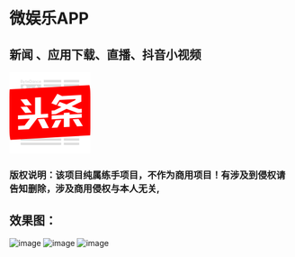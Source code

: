 
<h1>微娱乐APP</h1>
<h2>新闻 、应用下载、直播、抖音小视频</h2>

![image](https://github.com/Sekei/WeMedia-master/blob/master/imags/ic_launcher.png)

### 版权说明：该项目纯属练手项目，不作为商用项目！有涉及到侵权请告知删除，涉及商用侵权与本人无关,
<h2>效果图：</h2>
 
 ![image](https://github.com/laiweifeng/WeMedia/blob/master/screenPicture/20181214_114146.gif)
 ![image](https://github.com/laiweifeng/WeMedia/blob/master/screenPicture/20181214_114313.gif)
 ![image](https://github.com/laiweifeng/WeMedia/blob/master/screenPicture/20181214_114330.gif)
 


 
 

       
       



